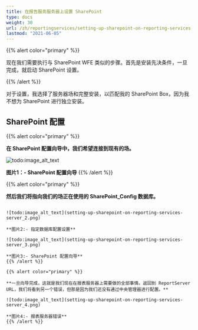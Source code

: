 ```yaml
---
title: 在报告服务服务器上设置 SharePoint
type: docs
weight: 30
url: /zh/reportingservices/setting-up-sharepoint-on-reporting-services-server/
lastmod: "2021-06-05"
---
```


{{% alert color="primary" %}}

现在我们需要执行与 SharePoint WFE 类似的步骤。首先是安装先决条件，一旦完成，就启动 SharePoint 设置。

{{% /alert %}}

对于设置，我选择了服务器场和完整安装，以匹配我的 SharePoint Box，因为我不想为 SharePoint 进行独立安装。

## SharePoint 配置

{{% alert color="primary" %}}

**在 SharePoint 配置向导中，我们希望连接到现有的场。**

![todo:image_alt_text](setting-up-sharepoint-on-reporting-services-server_1.png)

**图片1：- SharePoint 配置向导**
{{% /alert %}}

{{% alert color="primary" %}}

**然后我们将指向我们的场正在使用的 SharePoint_Config 数据库。**
```  如果您不知道它在哪里，可以通过中央管理中的系统设置 -> 管理此农场中的服务器来查找。**

![todo:image_alt_text](setting-up-sharepoint-on-reporting-services-server_2.png)

**图片2:- 指定数据库配置设置**

![todo:image_alt_text](setting-up-sharepoint-on-reporting-services-server_3.png)

**图片3:- SharePoint 配置向导**
{{% /alert %}}

{{% alert color="primary" %}}

**一旦向导完成，这就是我们现在在报表服务器上需要做的全部事情。返回到 ReportServer URL，我们将看到另一个错误，但那是因为我们还没有通过中央管理器进行配置。**

![todo:image_alt_text](setting-up-sharepoint-on-reporting-services-server_4.png)

**图片4:- 报表服务器错误**
{{% /alert %}}